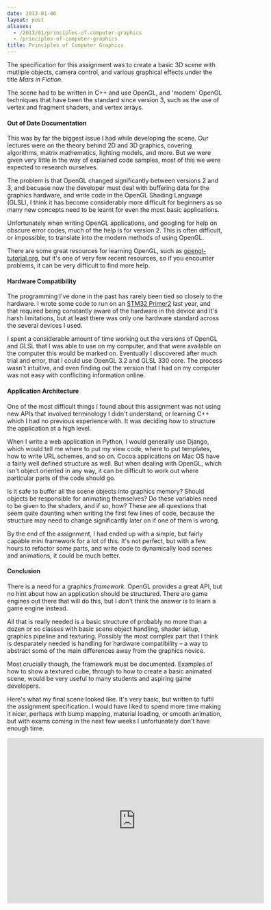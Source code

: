 ```yaml
---
date: 2013-01-06
layout: post
aliases:
  - /2013/01/principles-of-computer-graphics
  - /principles-of-computer-graphics
title: Principles of Computer Graphics
---
```


The specification for this assignment was to create a basic 3D scene with mutliple objects, camera control, and various graphical effects under the title _Mars in Fiction_.

The scene had to be written in C++ and use OpenGL, and 'modern' OpenGL techniques that have been the standard since version 3, such as the use of vertex and fragment shaders, and vertex arrays.

#### Out of Date Documentation

This was by far the biggest issue I had while developing the scene. Our lectures were on the theory behind 2D and 3D graphics, covering algorithms, matrix mathematics, lighting models, and more. But we were given very little in the way of explained code samples, most of this we were expected to research ourselves.

The problem is that OpenGL changed significantly between versions 2 and 3, and becuase now the developer must deal with buffering data for the graphics hardware, and write code in the OpenGL Shading Language (GLSL), I think it has become considerably more difficult for beginners as so many new concepts need to be learnt for even the most basic applications.

Unfortunately when writing OpenGL applications, and googling for help on obscure error codes, much of the help is for version 2. This is often difficult, or impossible, to translate into the modern methods of using OpenGL.

There are some great resources for learning OpenGL, such as <a href="http://www.opengl-tutorial.org">opengl-tutorial.org</a>, but it's one of very few recent resources, so if you encounter problems, it can be very difficult to find more help.

#### Hardware Compatibility

The programming I've done in the past has rarely been tied so closely to the hardware. I wrote some code to run on an <a href="http://www.stm32circle.com/resources/stm32primer2.php">STM32 Primer2</a> last year, and that required being constantly aware of the hardware in the device and it's harsh limitations, but at least there was only one hardware standard across the several devices I used.

I spent a considerable amount of time working out the versions of OpenGL and GLSL that I was able to use on my computer, and that were available on the computer this would be marked on. Eventually I discovered after much trial and error, that I could use OpenGL 3.2 and GLSL 330 core. The process wasn't intuitive, and even finding out the version that I had on my computer was not easy with confliciting information online.

#### Application Architecture

One of the most difficult things I found about this assignment was not using new APIs that involved terminology I didn't understand, or learning C++ which I had no previous experience with. It was deciding how to structure the application at a high level.

When I write a web application in Python, I would generally use Django, which would tell me where to put my view code, where to put templates, how to write URL schemes, and so on. Cocoa applications on Mac OS have a fairly well defined structure as well. But when dealing with OpenGL, which isn't object oriented in any way, it can be difficult to work out where particular parts of the code should go.

Is it safe to buffer all the scene objects into graphics memory? Should objects be responsible for animating themselves? Do these variables need to be given to the shaders, and if so, how? These are all questions that seem quite daunting when writing the first few lines of code, because the structure may need to change significantly later on if one of them is wrong.

By the end of the assignment, I had ended up with a simple, but fairly capable mini framework for a lot of this. It's not perfect, but with a few hours to refactor some parts, and write code to dynamically load scenes and animations, it could be much better.

#### Conclusion

There is a need for a graphics _framework_. OpenGL provides a great API, but no hint about how an application should be structured. There are game engines out there that will do this, but I don't think the answer is to learn a game engine instead.

All that is really needed is a basic structure of probably no more than a dozen or so classes with basic scene object handling, shader setup, graphics pipeline and texturing. Possibly the most complex part that I think is desparately needed is handling for hardware compatibility – a way to abstract some of the main differences away from the graphics novice.

Most crucially though, the framework must be documented. Examples of how to show a textured cube, through to how to create a basic animated scene, would be very useful to many students and aspiring game developers.

Here's what my final scene looked like. It's very basic, but written to fulfil the assignment specification. I would have liked to spend more time making it nicer, perhaps with bump mapping, material loading, or smooth animation, but with exams coming in the next few weeks I unfortunately don't have enough time.

<iframe src="https://player.vimeo.com/video/56837082?byline=0&amp;portrait=0&amp;color=d60002" width="600" height="386" frameborder="0" webkitAllowFullScreen mozallowfullscreen allowFullScreen></iframe>

<br/>
